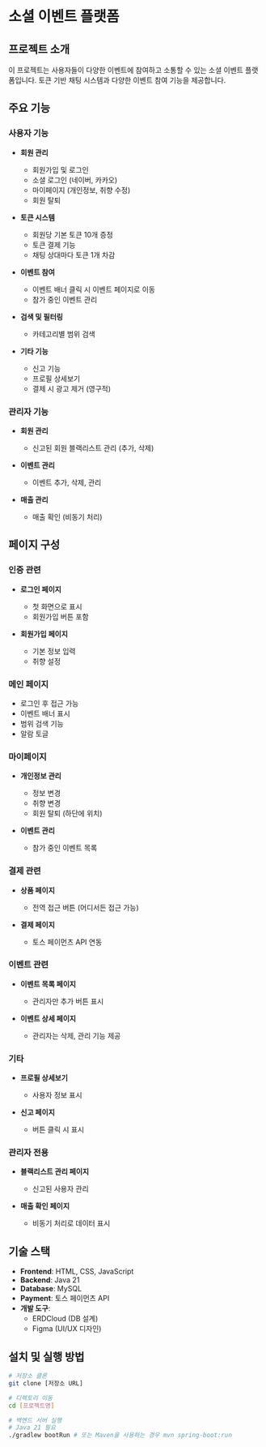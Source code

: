 # 소셜 이벤트 플랫폼

## 프로젝트 소개
이 프로젝트는 사용자들이 다양한 이벤트에 참여하고 소통할 수 있는 소셜 이벤트 플랫폼입니다. 토큰 기반 채팅 시스템과 다양한 이벤트 참여 기능을 제공합니다.

## 주요 기능

### 사용자 기능
- **회원 관리**
  - 회원가입 및 로그인
  - 소셜 로그인 (네이버, 카카오)
  - 마이페이지 (개인정보, 취향 수정)
  - 회원 탈퇴

- **토큰 시스템**
  - 회원당 기본 토큰 10개 증정
  - 토큰 결제 기능
  - 채팅 상대마다 토큰 1개 차감

- **이벤트 참여**
  - 이벤트 배너 클릭 시 이벤트 페이지로 이동
  - 참가 중인 이벤트 관리

- **검색 및 필터링**
  - 카테고리별 범위 검색

- **기타 기능**
  - 신고 기능
  - 프로필 상세보기
  - 결제 시 광고 제거 (영구적)

### 관리자 기능
- **회원 관리**
  - 신고된 회원 블랙리스트 관리 (추가, 삭제)

- **이벤트 관리**
  - 이벤트 추가, 삭제, 관리

- **매출 관리**
  - 매출 확인 (비동기 처리)

## 페이지 구성

### 인증 관련
- **로그인 페이지**
  - 첫 화면으로 표시
  - 회원가입 버튼 포함

- **회원가입 페이지**
  - 기본 정보 입력
  - 취향 설정

### 메인 페이지
- 로그인 후 접근 가능
- 이벤트 배너 표시
- 범위 검색 기능
- 알람 토글

### 마이페이지
- **개인정보 관리**
  - 정보 변경
  - 취향 변경
  - 회원 탈퇴 (하단에 위치)

- **이벤트 관리**
  - 참가 중인 이벤트 목록

### 결제 관련
- **상품 페이지**
  - 전역 접근 버튼 (어디서든 접근 가능)

- **결제 페이지**
  - 토스 페이먼츠 API 연동

### 이벤트 관련
- **이벤트 목록 페이지**
  - 관리자만 추가 버튼 표시

- **이벤트 상세 페이지**
  - 관리자는 삭제, 관리 기능 제공

### 기타
- **프로필 상세보기**
  - 사용자 정보 표시

- **신고 페이지**
  - 버튼 클릭 시 표시

### 관리자 전용
- **블랙리스트 관리 페이지**
  - 신고된 사용자 관리

- **매출 확인 페이지**
  - 비동기 처리로 데이터 표시

## 기술 스택
- **Frontend**: HTML, CSS, JavaScript
- **Backend**: Java 21
- **Database**: MySQL
- **Payment**: 토스 페이먼츠 API
- **개발 도구**:
  - ERDCloud (DB 설계)
  - Figma (UI/UX 디자인)

## 설치 및 실행 방법
```bash
# 저장소 클론
git clone [저장소 URL]

# 디렉토리 이동
cd [프로젝트명]

# 백엔드 서버 실행
# Java 21 필요
./gradlew bootRun # 또는 Maven을 사용하는 경우 mvn spring-boot:run
